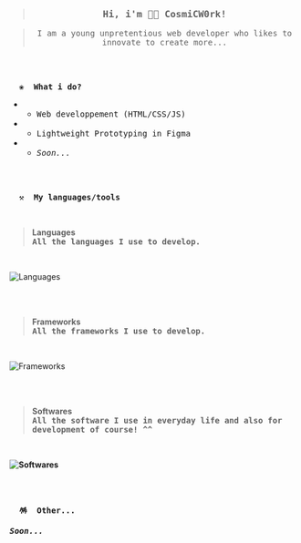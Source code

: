 > <h3 align="center"><samp>Hi, i'm 💫🚀 CosmiCW0rk!</samp></h3>

> <p align="center"><samp>I am a young unpretentious web developer who likes to innovate to create more...</samp></p>

<br>
<br>
<pre>
  ❀  <strong>What i do?</strong>
</pre>

+ + <samp>Web developpement (HTML/CSS/JS) </samp>

+ + <samp>Lightweight Prototyping in Figma</samp>

+ + <samp>*Soon...*</samp>




<br>
<br>
<pre>
  ⚒  <strong>My languages/tools</strong>
</pre>

<br>

> **Languages**<br> <samp><strong>All the languages ​​I use to develop.</strong></samp>

<br>

![Languages](https://go-skill-icons.vercel.app/api/icons?i=html,,css,,js,,python)

<br>
<br>

> **Frameworks**<br> <samp><strong>All the frameworks ​​I use to develop.</strong></samp>

<br>

![Frameworks](https://go-skill-icons.vercel.app/api/icons?i=tailwindcss,,alpinejs)

<br>
<br>

> **Softwares**<br> <samp><strong>All the software I use in everyday life and also for development of course! ^^<strong></samp>

<br>

![Softwares](https://go-skill-icons.vercel.app/api/icons?i=discord,,vscode,,github,,figma,,debian,,bash)

<br>
<br>
<pre>
  🪅  <strong>Other...</strong>
</pre>

*<samp>Soon...</samp>*

<br>
